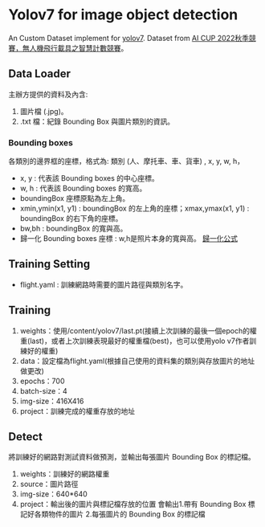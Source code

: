 # Yolov7 for image object detection
An Custom Dataset implement for [yolov7]. Dataset from [AI CUP 2022秋季競賽，無人機飛行載具之智慧計數競賽]。

## Data Loader
主辦方提供的資料及內含:
1. 圖片檔 (.jpg)。
2. .txt 檔：紀錄 Bounding Box 與圖片類別的資訊。

### Bounding boxes
各類別的邊界框的座標，格式為: 類別 (人、摩托車、車、貨車) , x, y, w, h，
- x, y : 代表該 Bounding boxes 的中心座標。
- w, h : 代表該 Bounding boxes 的寬高。
- boundingBox 座標原點為左上角。
- xmin,ymin(x1, y1) : boundingBox 的左上角的座標；xmax,ymax(x1, y1) : boundingBox 的右下角的座標。
- bw,bh : boundingBox 的寬與高。
- 歸一化 Bounding boxes 座標 : w,h是照片本身的寬與高。 [歸一化公式]

## Training Setting
- flight.yaml : 訓練網路時需要的圖片路徑與類別名字。

## Training
1. weights：使用/content/yolov7/last.pt(接續上次訓練的最後一個epoch的權重(last)，或者上次訓練表現最好的權重檔(best)，也可以使用yolo v7作者訓練好的權重)
2. data：設定檔為flight.yaml(根據自己使用的資料集的類別與存放圖片的地址做更改)
3. epochs：700
4. batch-size：4
5. img-size：416X416
6. project：訓練完成的權重存放的地址

## Detect
將訓練好的網路對測試資料做預測，並輸出每張圖片 Bounding Box 的標記檔。
1. weights：訓練好的網路權重
2. source：圖片路徑
3. img-size：640*640
4. project：輸出後的圖片與標記檔存放的位置
會輸出1.帶有 Bounding Box 標記好各類物件的圖片 2.每張圖片的 Bounding Box 的標記檔

[yolov7]:https://github.com/WongKinYiu/yolov7
[AI CUP 2022秋季競賽，無人機飛行載具之智慧計數競賽]:https://tbrain.trendmicro.com.tw/Competitions/Details/25
[歸一化公式]:https://www.google.com/url?sa=i&url=https%3A%2F%2Fmedium.com%2Fching-i%2F%25E5%25A6%2582%25E4%25BD%2595%25E8%25BD%2589%25E6%258F%259B%25E7%2582%25BAyolo-txt%25E6%25A0%25BC%25E5%25BC%258F-f1d193736e5c&psig=AOvVaw1TKqa81z2kTNeVUdl05oAE&ust=1690982200062000&source=images&cd=vfe&opi=89978449&ved=0CBEQjRxqFwoTCKDgsN3Fu4ADFQAAAAAdAAAAABAO
